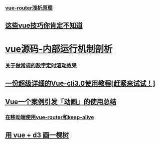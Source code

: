 ### [vue-router浅析原理](https://juejin.im/post/5bc6eb875188255c9c755df2)
## [这些vue技巧你肯定不知道](https://juejin.im/post/5bc937285188255c63763ae2#comment)
# [vue源码-内部运行机制剖析](https://github.com/libin1991/vue-1?organization=libin1991&organization=libin1991)
### [关于做常规的数字定时滚动效果](https://juejin.im/post/5be14a296fb9a049a62c0930)
## [一份超级详细的Vue-cli3.0使用教程[赶紧来试试！]](https://juejin.im/post/5bdec6e8e51d4505327a8952)
## [Vue一个案例引发「动画」的使用总结](https://juejin.im/post/5bfcf3eaf265da61542d50e3)
### [在移动端使用vue-router和keep-alive](https://juejin.im/post/5c01f6f4e51d45551f2c0b6e)
## [用 vue + d3 画一棵树](https://juejin.im/post/5c039491e51d4529db2aa26e)
